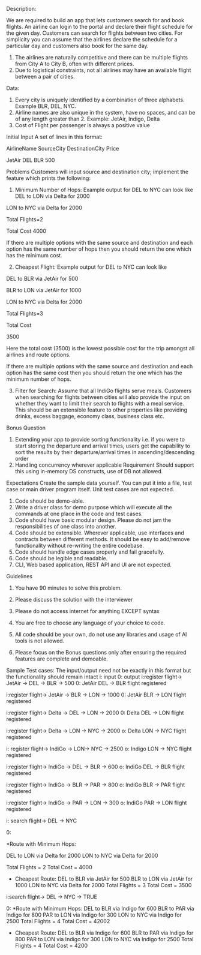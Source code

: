 
Description:

We are required to build an app that lets customers search for and book flights. An airline can login to the portal and declare their flight schedule for the given day. Customers can search for flights between two cities. For simplicity you can assume that the airlines declare the schedule for a particular day and customers also book for the same day.
1. The airlines are naturally competitive and there can be multiple flights from City A to City B, often with different prices.
2. Due to logistical constraints, not all airlines may have an available flight between a pair of cities.

Data:
1. Every city is uniquely identified by a combination of three alphabets. Example BLR, DEL, NYC.
2. Airline names are also unique in the system, have no spaces, and can be of any length greater than 2. Example: JetAir, Indigo, Delta
3. Cost of Flight per passenger is always a positive value

Initial Input
A set of lines in this format:

AirlineName 	SourceCity 	DestinationCity 	Price

JetAir		DEL		BLR			500

Problems
Customers will input source and destination city; implement the feature which prints the following:
1. Minimum Number of Hops: Example output for DEL to NYC can look like DEL to LON via Delta for 2000

LON to NYC via Delta for 2000

Total Flights=2

Total Cost 4000

If there are multiple options with the same source and destination and each option has the same number of hops then you should return the one which has the minimum cost.

2. Cheapest Flight: Example output for DEL to NYC can look like

DEL to BLR via JetAir for 500

BLR to LON via JetAir for 1000 

LON to NYC via Delta for 2000

Total Flights=3

Total Cost

3500

Here the total cost (3500) is the lowest possible cost for the trip amongst all airlines and route options.

If there are multiple options with the same source and destination and each option has the same cost then you should return the one which has the minimum number of hops.

3. Filter for Search: Assume that all IndiGo flights serve meals.
Customers when searching for flights between cities will also provide the input on whether they want to limit their search to flights with a meal service. This should be an extensible feature to other properties like providing drinks, excess baggage, economy class, business class etc.

Bonus Question
1. Extending your app to provide sorting functionality i.e. if you were to start storing the departure and arrival times, users get the capability to sort the results by their departure/arrival times in ascending/descending order
2. Handling concurrency wherever applicable
Requirement
Should support this using in-memory DS constructs, use of DB not allowed.

Expectations
Create the sample data yourself. You can put it into a file, test case or main driver program itself. Unit test cases are not expected.
1. Code should be demo-able.
2. Write a driver class for demo purpose which will execute all the commands at one place in the code and test cases.
3. Code should have basic modular design. Please do not jam the responsibilities of one class into another.
4. Code should be extensible. Wherever applicable, use interfaces and contracts between different methods. It should be easy to add/remove functionality without re-writing the entire codebase.
5. Code should handle edge cases properly and fail gracefully.
6. Code should be legible and readable.
7. CLI, Web based application, REST API and UI are not expected.

Guidelines
1. You have 90 minutes to solve this problem.
2. Please discuss the solution with the interviewer
3. Please do not access internet for anything EXCEPT syntax

4. You are free to choose any language of your choice to code.
5. All code should be your own, do not use any libraries and usage of Al tools is not allowed.
6. Please focus on the Bonus questions only after ensuring the required features are complete and demoable.




Sample Test cases:
The input/output need not be exactly in this format but the functionality should remain intact
i: input
0: output
i:register flight-> JetAir -> DEL -> BLR -> 500
0: JetAir DEL -> BLR flight registered

i:register flight-> JetAir -> BLR -> LON -> 1000 0: JetAir BLR -> LON flight registered

i:register flight-> Delta -> DEL -> LON -> 2000 0: Delta DEL -> LON flight registered

i:register flight-> Delta -> LON -> NYC -> 2000 o: Delta LON -> NYC flight registered

i: register flight-> IndiGo -> LON-> NYC -> 2500 o: Indigo LON -> NYC flight registered

i:register flight-> IndiGo -> DEL -> BLR -> 600 o: IndiGo DEL -> BLR flight registered

i:register flight-> IndiGo -> BLR -> PAR -> 800 o: IndiGo BLR -> PAR flight registered

i:register flight-> IndiGo -> PAR -> LON -> 300 o: IndiGo PAR -> LON flight registered

i: search flight-> DEL -> NYC

0:

*Route with Minimum Hops:

DEL to LON via Delta for 2000 LON to NYC via Delta for 2000

Total Flights = 2 Total Cost = 4000


* Cheapest Route:
DEL to BLR via JetAir for 500 BLR to LON via JetAir for 1000 LON to NYC via Delta for 2000
Total Flights = 3
Total Cost = 3500

i:search flight-> DEL -> NYC -> TRUE

0:
*Route with Minimum Hops:
DEL to BLR via Indigo for 600 
BLR to PAR via Indigo for 800
PAR to LON via Indigo for 300 
LON to NYC via Indigo for 2500
Total Flights = 4 Total Cost = 42002

* Cheapest Route:
DEL to BLR via Indigo for 600 
BLR to PAR via Indigo for 800 
PAR to LON via Indigo for 300 
LON to NYC via Indigo for 2500
Total Flights = 4 Total Cost = 4200

